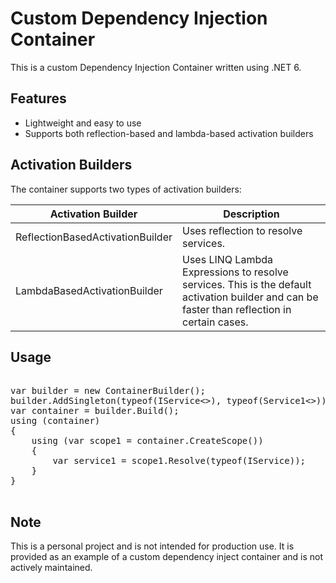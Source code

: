<div class="markdown prose w-full break-words dark:prose-invert dark">

# Custom Dependency Injection Container

This is a custom Dependency Injection Container written using .NET 6.

## Features

*   Lightweight and easy to use
*   Supports both reflection-based and lambda-based activation builders

## Activation Builders

The container supports two types of activation builders:

<table>

<thead>

<tr>

<th>Activation Builder</th>

<th>Description</th>

</tr>

</thead>

<tbody>

<tr>

<td>ReflectionBasedActivationBuilder</td>

<td>Uses reflection to resolve services.</td>

</tr>

<tr>

<td>LambdaBasedActivationBuilder</td>

<td>Uses LINQ Lambda Expressions to resolve services. This is the default activation builder and can be faster than reflection in certain cases.</td>

</tr>

</tbody>

</table>

## Usage

<pre>
<div class="p-4 overflow-y-auto">
var builder = new ContainerBuilder();
builder.AddSingleton(typeof(IService<>), typeof(Service1<>));
var container = builder.Build();
using (container)
{
    using (var scope1 = container.CreateScope())
    {
        var service1 = scope1.Resolve(typeof(IService<int>));
    }
}
</div>
</div>
</pre>

## Note

This is a personal project and is not intended for production use. It is provided as an example of a custom dependency inject container and is not actively maintained.

</div>

